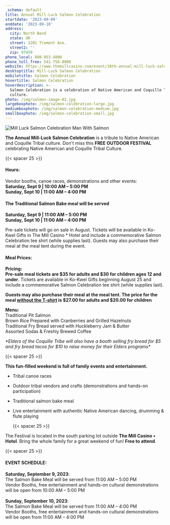 ```yaml
---
_schema: default
title: Annual Mill-Luck Salmon Celebration
startdate: '2023-09-09'
enddate: '2023-09-10'
address:
  city: North Bend
  state: OR
  street: 3201 Tremont Ave.
  street2: ''
  zip: 97459
phone_local: 800-953-4800
phone_toll_free: 541-756-8800
website: https://www.themillcasino.com/event/18th-annual-mill-luck-salmon-celebration/
desktoptitle: Mill-Luck Salmon Celebration
mobiletitle: Salmon Celebration
hovertitle: Salmon Celebration
hoverdescription: >-
  Salmon Celebration is a celebration of Native American and Coquille Tribal
  culture.
photo: /img/salmon-image-02.jpg
largeboxphoto: /img/salmon-celebration-large.jpg
mediumboxphoto: /img/salmon-celebration-medium.jpg
smallboxphoto: /img/salmon-celebration-small.jpg
---
```

![Mill Luck Salmon Celebration Man With Salmon](/img/salmon-celebration-medium.jpg)

**The Annual Mill-Luck Salmon Celebration** is a tribute to Native American and Coquille Tribal culture. Don't miss this **FREE OUTDOOR FESTIVAL** celebrating Native American and Coquille Tribal Culture.

{{< spacer 25 >}}

#### Hours:

Vendor booths, canoe races, demonstrations and other events:<br>**Saturday, Sept 9 \| 10:00 AM – 5:00 PM<br>Sunday, Sept 10 \| 11:00 AM – 4:00 PM**

#### **The Traditional Salmon Bake meal will be served**

**Saturday, Sept 9 \| 11:00 AM – 5:00 PM<br>Sunday, Sept 10 \| 11:00 AM – 4:00 PM**

Pre-sale tickets will go on sale in August. Tickets will be available in Ko-Kwel Gifts in The Mill Casino \* Hotel and include a commemorative Salmon Celebration tee shirt (while supplies last). Guests may also purchase their meal at the meal tent during the event.

#### **Meal Prices:&nbsp;**

**Pricing:**<br>**Pre-sale meal tickets are $35 for adults and $30 for children ages 12 and under**. Tickets are available in Ko-Kwel Gifts beginning August 25 and include a commemorative Salmon Celebration tee shirt (while supplies last).

**Guests may also purchase their meal at the meal tent. The price for the meal <u>without the T-shirt</u> is $27.00 for adults and $20.00 for children**

**Menu:**<br>Traditional Pit Salmon<br>Brown Rice Prepared with Cranberries and Grilled Hazelnuts<br>Traditional Fry Bread served with Huckleberry Jam & Butter<br>Assorted Sodas & Freshly Brewed Coffee

*\*Elders of the Coquille Tribe will also have a booth selling fry bread for $5 and fry bread tacos for $10 to raise money for their Elders programs\**

{{< spacer 25 >}}

**This fun-filled weekend is full of family events and entertainment.**

* Tribal canoe races

* Outdoor tribal vendors and crafts (demonstrations and hands-on participation)

* Traditional salmon bake meal

* Live entertainment with authentic Native American dancing, drumming & flute playing

  {{< spacer 25 >}}

The Festival is located in the south parking lot outside **The Mill Casino • Hotel**. Bring the whole family for a great weekend of fun! **Free to attend**.

{{< spacer 25 >}}

#### **EVENT SCHEDULE:**

**Saturday, September 9, 2023**\:<br>The Salmon Bake Meal will be served from 11:00 AM – 5:00 PM<br>Vendor Booths, free entertainment and hands-on cultural demonstrations will be open from 10:00 AM – 5:00 PM<br><br>**Sunday, September 10, 2023**\:<br>The Salmon Bake Meal will be served from 11:00 AM – 4:00 PM<br>Vendor Booths, free entertainment and hands-on cultural demonstrations will be open from 11:00 AM – 4:00 PM